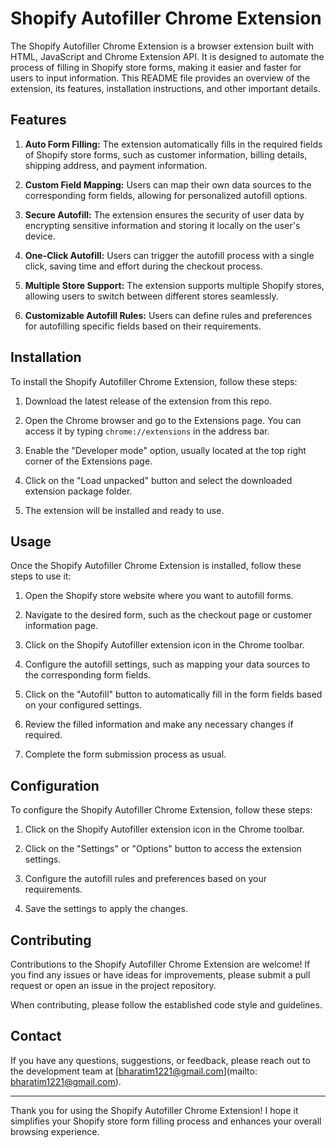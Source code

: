 # Shopify Autofiller Chrome Extension

The Shopify Autofiller Chrome Extension is a browser extension built with HTML, JavaScript and Chrome Extension API. It is designed to automate the process of filling in Shopify store forms, making it easier and faster for users to input information. This README file provides an overview of the extension, its features, installation instructions, and other important details.

## Features

1. **Auto Form Filling:** The extension automatically fills in the required fields of Shopify store forms, such as customer information, billing details, shipping address, and payment information.

2. **Custom Field Mapping:** Users can map their own data sources to the corresponding form fields, allowing for personalized autofill options.

3. **Secure Autofill:** The extension ensures the security of user data by encrypting sensitive information and storing it locally on the user's device.

4. **One-Click Autofill:** Users can trigger the autofill process with a single click, saving time and effort during the checkout process.

5. **Multiple Store Support:** The extension supports multiple Shopify stores, allowing users to switch between different stores seamlessly.

6. **Customizable Autofill Rules:** Users can define rules and preferences for autofilling specific fields based on their requirements.

## Installation

To install the Shopify Autofiller Chrome Extension, follow these steps:

1. Download the latest release of the extension from this repo.

2. Open the Chrome browser and go to the Extensions page. You can access it by typing `chrome://extensions` in the address bar.

3. Enable the "Developer mode" option, usually located at the top right corner of the Extensions page.

4. Click on the "Load unpacked" button and select the downloaded extension package folder.

5. The extension will be installed and ready to use.

## Usage

Once the Shopify Autofiller Chrome Extension is installed, follow these steps to use it:

1. Open the Shopify store website where you want to autofill forms.

2. Navigate to the desired form, such as the checkout page or customer information page.

3. Click on the Shopify Autofiller extension icon in the Chrome toolbar.

4. Configure the autofill settings, such as mapping your data sources to the corresponding form fields.

5. Click on the "Autofill" button to automatically fill in the form fields based on your configured settings.

6. Review the filled information and make any necessary changes if required.

7. Complete the form submission process as usual.

## Configuration

To configure the Shopify Autofiller Chrome Extension, follow these steps:

1. Click on the Shopify Autofiller extension icon in the Chrome toolbar.

2. Click on the "Settings" or "Options" button to access the extension settings.

3. Configure the autofill rules and preferences based on your requirements.

4. Save the settings to apply the changes.

## Contributing

Contributions to the Shopify Autofiller Chrome Extension are welcome! If you find any issues or have ideas for improvements, please submit a pull request or open an issue in the project repository.

When contributing, please follow the established code style and guidelines.


## Contact

If you have any questions, suggestions, or feedback, please reach out to the development team at [bharatim1221@gmail.com](mailto: bharatim1221@gmail.com).

---

Thank you for using the Shopify Autofiller Chrome Extension! I hope it simplifies your Shopify store form filling process and enhances your overall browsing experience.

